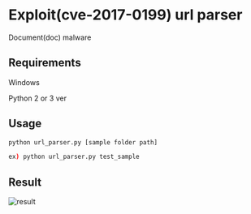# Exploit(cve-2017-0199) url parser
Document(doc) malware 

## Requirements
Windows

Python 2 or 3 ver

## Usage
```bash
python url_parser.py [sample folder path]

ex) python url_parser.py test_sample
```

## Result
![result](https://user-images.githubusercontent.com/61403880/80178866-385c0000-863a-11ea-8c3c-960959714596.PNG)
